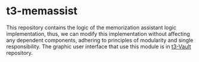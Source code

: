 # t3-memassist
This repository contains the logic of the memorization assistant logic implementation, thus, we can modify this implementation without affecting any dependent components, adhering to principles of modularity and single responsibility. The graphic user interface that use this module is in [t3-Vault](https://github.com/T3-InfoSec/t3-vault) repository.
